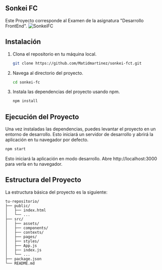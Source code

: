 ## Sonkei FC

Este Proyecto corresponde al Examen de la asignatura "Desarrollo FrontEnd". 
<img widtg="2026" alt="SonkeiFC" src="https://github.com/Matidmartinez/sonkei-fc/assets/132112098/28a4ac55-f38f-4be6-be8e-0655ea0181db">


## Instalación

1. Clona el repositorio en tu máquina local.

   ```bash
   git clone https://github.com/Matidmartinez/sonkei-fct.git
2. Navega al directorio del proyecto.

    ```bash
    cd sonkei-fc
    ```
3. Instala las dependencias del proyecto usando npm.

    ```bash
    npm install
    ```

## Ejecución del Proyecto
Una vez instaladas las dependencias, puedes levantar el proyecto en un entorno de desarrollo. Esto iniciará un servidor de desarrollo y abrirá la aplicación en tu navegador por defecto.

```bash
npm start
```
Esto iniciará la aplicación en modo desarrollo. Abre http://localhost:3000 para verla en tu navegador.

## Estructura del Proyecto
La estructura básica del proyecto es la siguiente:

```
tu-repositorio/
├── public/
│   ├── index.html
│   └── ...
├── src/
│   ├── assets/
│   ├── components/
│   ├── contexts/
│   ├── pages/
│   ├── styles/
│   ├── App.js
│   ├── index.js
│   └── ...
├── package.json
└── README.md
```

